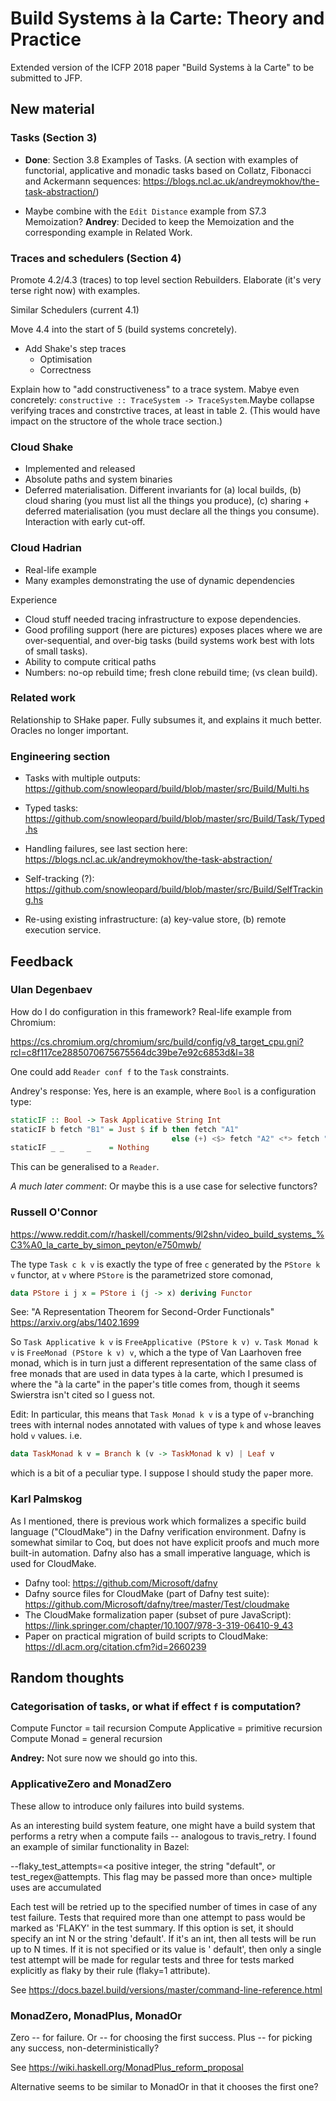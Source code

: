 # Build Systems à la Carte: Theory and Practice

Extended version of the ICFP 2018 paper "Build Systems à la Carte" to be
submitted to JFP.

## New material

### Tasks (Section 3)

* **Done**: Section 3.8 Examples of Tasks. (A section with examples of
  functorial, applicative and monadic tasks based on Collatz, Fibonacci and
  Ackermann sequences: https://blogs.ncl.ac.uk/andreymokhov/the-task-abstraction/)

* Maybe combine with the `Edit Distance` example from S7.3 Memoization?
  **Andrey**: Decided to keep the Memoization and the corresponding example in Related Work.

### Traces and schedulers (Section 4)

Promote 4.2/4.3 (traces) to top level section Rebuilders.  Elaborate (it's very terse right now) with examples.

Similar Schedulers (current 4.1)

Move 4.4 into the start of 5 (build systems concretely).

* Add Shake's step traces
  * Optimisation
  * Correctness

Explain how to "add constructiveness" to a trace system.  Mabye even concretely:  `constructive :: TraceSystem -> TraceSystem`.Maybe collapse verifying traces and constrctive traces, at least in table 2.  (This would have impact on the structore of the whole trace section.)

### Cloud Shake

* Implemented and released
* Absolute paths and system binaries
* Deferred materialisation. Different invariants for (a) local builds, (b) cloud sharing (you must list all the things you produce), (c) sharing + deferred materialisation (you must declare all the things you consume). Interaction with early cut-off.

### Cloud Hadrian

* Real-life example
* Many examples demonstrating the use of dynamic dependencies

Experience
* Cloud stuff needed tracing infrastructure to expose dependencies.
* Good profiling support (here are pictures) exposes places where we are over-sequential, and over-big tasks (build systems work best with lots of small tasks).
* Ability to compute critical paths
* Numbers: no-op rebuild time; fresh clone rebuild time; (vs clean build).

### Related work

Relationship to SHake paper.   Fully subsumes it, and explains it much better.  Oracles no longer important.

### Engineering section

* Tasks with multiple outputs:
  https://github.com/snowleopard/build/blob/master/src/Build/Multi.hs

* Typed tasks:
  https://github.com/snowleopard/build/blob/master/src/Build/Task/Typed.hs

* Handling failures, see last section here:
  https://blogs.ncl.ac.uk/andreymokhov/the-task-abstraction/

* Self-tracking (?):
  https://github.com/snowleopard/build/blob/master/src/Build/SelfTracking.hs

* Re-using existing infrastructure: (a) key-value store, (b) remote execution service.



## Feedback

### Ulan Degenbaev

How do I do configuration in this framework? Real-life example from Chromium:

https://cs.chromium.org/chromium/src/build/config/v8_target_cpu.gni?rcl=c8f117ce2885070675675564dc39be7e92c6853d&l=38

One could add `Reader conf f` to the `Task` constraints.

Andrey's response: Yes, here is an example, where `Bool` is a configuration type:

```haskell
staticIF :: Bool -> Task Applicative String Int
staticIF b fetch "B1" = Just $ if b then fetch "A1"
                                    else (+) <$> fetch "A2" <*> fetch "A3"
staticIF _ _     _    = Nothing
```

This can be generalised to a `Reader`.

*A much later comment*: Or maybe this is a use case for selective functors?

### Russell O'Connor

https://www.reddit.com/r/haskell/comments/9l2shn/video_build_systems_%C3%A0_la_carte_by_simon_peyton/e750mwb/

The type `Task c k v` is exactly the type of free `c` generated by the
`PStore k v` functor, at `v` where `PStore` is the parametrized store comonad,

```haskell
data PStore i j x = PStore i (j -> x) deriving Functor
```

See: "A Representation Theorem for Second-Order Functionals"
https://arxiv.org/abs/1402.1699

So `Task Applicative k v` is `FreeApplicative (PStore k v) v`. `Task Monad k v`
is `FreeMonad (PStore k v) v`, which a the type of Van Laarhoven free monad,
which is in turn just a different representation of the same class of free
monads that are used in data types à la carte, which I presumed is where the
"à la carte" in the paper's title comes from, though it seems Swierstra isn't
cited so I guess not.

Edit: In particular, this means that `Task Monad k v` is a type of `v`-branching
trees with internal nodes annotated with values of type `k` and whose leaves
hold `v` values. i.e.

```haskell
data TaskMonad k v = Branch k (v -> TaskMonad k v) | Leaf v
```

which is a bit of a peculiar type. I suppose I should study the paper more.

### Karl Palmskog

As I mentioned, there is previous work which formalizes a specific build
language ("CloudMake") in the Dafny verification environment. Dafny is
somewhat similar to Coq, but does not have explicit proofs and much more
built-in automation. Dafny also has a small imperative language, which
is used for CloudMake.

- Dafny tool: https://github.com/Microsoft/dafny
- Dafny source files for CloudMake (part of Dafny test suite):
https://github.com/Microsoft/dafny/tree/master/Test/cloudmake
- The CloudMake formalization paper (subset of pure JavaScript):
https://link.springer.com/chapter/10.1007/978-3-319-06410-9_43
- Paper on practical migration of build scripts to CloudMake:
https://dl.acm.org/citation.cfm?id=2660239

## Random thoughts

### Categorisation of tasks, or what if effect `f` is computation?

Compute Functor = tail recursion
Compute Applicative = primitive recursion
Compute Monad = general recursion

**Andrey:** Not sure now we should go into this.

### ApplicativeZero and MonadZero

These allow to introduce only failures into build systems.

As an interesting build system feature, one might have a build system that
performs a retry when a compute fails -- analogous to travis_retry. I found
an example of similar functionality in Bazel:

--flaky_test_attempts=<a positive integer, the string "default", or
test_regex@attempts. This flag may be passed more than once> multiple uses are
accumulated

Each test will be retried up to the specified number of times in case of any
test failure. Tests that required more than one attempt to pass would be marked
as 'FLAKY' in the test summary. If this option is set, it should specify an int
N or the string 'default'. If it's an int, then all tests will be run up to N
times. If it is not specified or its value is ' default', then only a single
test attempt will be made for regular tests and three for tests marked
explicitly as flaky by their rule (flaky=1 attribute).

See https://docs.bazel.build/versions/master/command-line-reference.html

### MonadZero, MonadPlus, MonadOr

Zero -- for failure.
Or -- for choosing the first success.
Plus -- for picking any success, non-deterministically?

See https://wiki.haskell.org/MonadPlus_reform_proposal

Alternative seems to be similar to MonadOr in that it chooses the first one?
